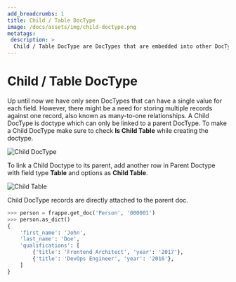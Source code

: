 ```yaml
---
add_breadcrumbs: 1
title: Child / Table DocType
image: /docs/assets/img/child-doctype.png
metatags:
 description: >
  Child / Table DocType are DocTypes that are embedded into other DocTypes. They are not usually accessed on their own, and are ideal for adding vector properties to DocTypes
---
```

# Child / Table DocType

Up until now we have only seen DocTypes that can have a single value for each field.
However, there might be a need for storing multiple records against one record, also
known as many-to-one relationships. A Child DocType is doctype which can only be linked
to a parent DocType. To make a Child DocType make sure to check **Is Child Table** while
creating the doctype.

![Child DocType](/docs/assets/img/doctypes/child-doctype.png)

To link a Child Doctype to its parent, add another row in Parent Doctype with field
type **Table** and options as **Child Table**.

![Child Table](/docs/assests/img/doctypes/child-table-field.png)

Child DocType records are directly attached to the parent doc.

```python
>>> person = frappe.get_doc('Person', '000001')
>>> person.as_dict()
{
	'first_name': 'John',
	'last_name': 'Doe',
	'qualifications': [
		{'title': 'Frontend Architect', 'year': '2017'},
		{'title': 'DevOps Engineer', 'year': '2016'},
	]
}
```
